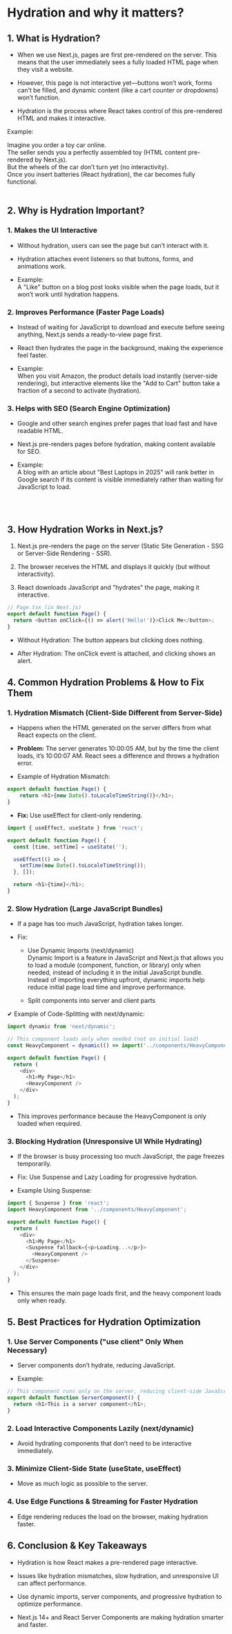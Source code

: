 # __Hydration and why it matters?__

## __1. What is Hydration?__

- When we use Next.js, pages are first pre-rendered on the server. This means that the user immediately sees a fully loaded HTML page when they visit a website.

- However, this page is not interactive yet—buttons won’t work, forms can’t be filled, and dynamic content (like a cart counter or dropdowns) won’t function.

- Hydration is the process where React takes control of this pre-rendered HTML and makes it interactive.

Example:

Imagine you order a toy car online.  
The seller sends you a perfectly assembled toy (HTML content pre-rendered by Next.js).  
But the wheels of the car don’t turn yet (no interactivity).  
Once you insert batteries (React hydration), the car becomes fully functional.
<br>
<br>

##  __2. Why is Hydration Important?__

### 1. Makes the UI Interactive  

- Without hydration, users can see the page but can’t interact with it.

- Hydration attaches event listeners so that buttons, forms, and animations work.

- Example:  
A "Like" button on a blog post looks visible when the page loads, but it won’t work until hydration happens.

### 2. Improves Performance (Faster Page Loads)

- Instead of waiting for JavaScript to download and execute before seeing anything, Next.js sends a ready-to-view page first.

- React then hydrates the page in the background, making the experience feel faster.

- Example:  
When you visit Amazon, the product details load instantly (server-side rendering), but interactive elements like the "Add to Cart" button take a fraction of a second to activate (hydration).

### 3. Helps with SEO (Search Engine Optimization)

- Google and other search engines prefer pages that load fast and have readable HTML.

- Next.js pre-renders pages before hydration, making content available for SEO.

- Example:  
A blog with an article about "Best Laptops in 2025" will rank better in Google search if its content is visible immediately rather than waiting for JavaScript to load.
<br>
<br>

## __3. How Hydration Works in Next.js?__

1. Next.js pre-renders the page on the server (Static Site Generation - SSG or Server-Side Rendering - SSR).

2.  The browser receives the HTML and displays it quickly (but without interactivity).

3.  React downloads JavaScript and "hydrates" the page, making it interactive.

```javascript
// Page.tsx (in Next.js)
export default function Page() {
  return <button onClick={() => alert('Hello!')}>Click Me</button>;
}
```

- Without Hydration: The button appears but clicking does nothing.

- After Hydration: The onClick event is attached, and clicking shows an alert.

## __4. Common Hydration Problems & How to Fix Them__

### 1. Hydration Mismatch (Client-Side Different from Server-Side)

- Happens when the HTML generated on the server differs from what React expects on the client.

- __Problem:__ The server generates 10:00:05 AM, but by the time the client loads, it’s 10:00:07 AM. React sees a difference and throws a hydration error.

- Example of Hydration Mismatch:
```javascript
export default function Page() {
    return <h1>{new Date().toLocaleTimeString()}</h1>;
}
```

- __Fix:__ Use useEffect for client-only rendering.
```javascript
import { useEffect, useState } from 'react';

export default function Page() {
  const [time, setTime] = useState('');

  useEffect(() => {
    setTime(new Date().toLocaleTimeString());
  }, []);

  return <h1>{time}</h1>;
}
```

### 2. Slow Hydration (Large JavaScript Bundles)
- If a page has too much JavaScript, hydration takes longer.

- Fix:

  - Use Dynamic Imports (next/dynamic)  
  Dynamic Import is a feature in JavaScript and Next.js that allows you to load a module (component, function, or library) only when needed, instead of including it in the initial JavaScript bundle.  
  Instead of importing everything upfront, dynamic imports help reduce initial page load time and improve performance.

  - Split components into server and client parts

✔ Example of Code-Splitting with next/dynamic:
```javascript
import dynamic from 'next/dynamic';

// This component loads only when needed (not on initial load)
const HeavyComponent = dynamic(() => import('../components/HeavyComponent'), { ssr: false });

export default function Page() {
  return (
    <div>
      <h1>My Page</h1>
      <HeavyComponent />
    </div>
  );
}
```

- This improves performance because the HeavyComponent is only loaded when required.

### 3. Blocking Hydration (Unresponsive UI While Hydrating)

- If the browser is busy processing too much JavaScript, the page freezes temporarily.

- Fix: Use Suspense and Lazy Loading for progressive hydration.

- Example Using Suspense:
```javascript
import { Suspense } from 'react';
import HeavyComponent from '../components/HeavyComponent';

export default function Page() {
  return (
    <div>
      <h1>My Page</h1>
      <Suspense fallback={<p>Loading...</p>}>
        <HeavyComponent />
      </Suspense>
    </div>
  );
}
```
- This ensures the main page loads first, and the heavy component loads only when ready.

## __5. Best Practices for Hydration Optimization__

### 1. Use Server Components ("use client" Only When Necessary)

- Server components don’t hydrate, reducing JavaScript.

- Example:
```javascript
// This component runs only on the server, reducing client-side JavaScript.
export default function ServerComponent() {
  return <h1>This is a server component</h1>;
}
```

### 2. Load Interactive Components Lazily (next/dynamic)

- Avoid hydrating components that don’t need to be interactive immediately.

### 3. Minimize Client-Side State (useState, useEffect)

- Move as much logic as possible to the server.

### 4. Use Edge Functions & Streaming for Faster Hydration

- Edge rendering reduces the load on the browser, making hydration faster.

## __6. Conclusion & Key Takeaways__

- Hydration is how React makes a pre-rendered page interactive.

- Issues like hydration mismatches, slow hydration, and unresponsive UI can affect performance.

- Use dynamic imports, server components, and progressive hydration to optimize performance.

- Next.js 14+ and React Server Components are making hydration smarter and faster.